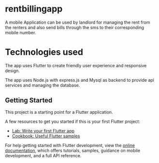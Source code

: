 # rentbillingapp

A mobile Application can be used by landlord for managing the rent from the renters 
and also send bills through the sms to their corresponding mobile number.

# Technologies used

The app uses Flutter to create friendly user experience and responsive design.

The app uses Node.js with express.js and Mysql as backend to provide api services and managing the database.

## Getting Started

This project is a starting point for a Flutter application.

A few resources to get you started if this is your first Flutter project:

- [Lab: Write your first Flutter app](https://docs.flutter.dev/get-started/codelab)
- [Cookbook: Useful Flutter samples](https://docs.flutter.dev/cookbook)

For help getting started with Flutter development, view the
[online documentation](https://docs.flutter.dev/), which offers tutorials,
samples, guidance on mobile development, and a full API reference.
